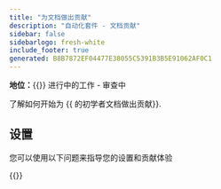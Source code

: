 ```yaml
---
title: "为文档做出贡献"
description: "自动化套件 - 文档贡献"
sidebar: false
sidebarlogo: fresh-white
include_footer: true
generated: B8B7872EF04477E38055C5391B3B5E91062AF0C1
---
```


**地位：**{{<externalImage src="https://github.githubassets.com/images/icons/emoji/unicode/1f6a7.png" size="16x16" text="Construction Icon">}} 进行中的工作 - 审查中

了解如何开始为 {{ 的初学者文档做出贡献<product-name>}}.

## 设置

您可以使用以下问题来指导您的设置和贡献体验

{{<questions name="/content/zh-hans/contribution/documentation.json" completed="感谢您完成设置问题" shownavigationbuttons="false" locale="zh-hans">}}
